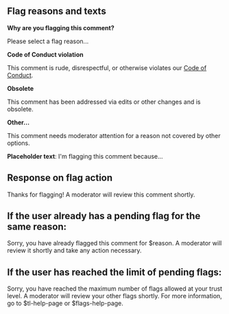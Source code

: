 ## Flag reasons and texts

**Why are you flagging this comment?**

Please select a flag reason...

**Code of Conduct violation**

This comment is rude, disrespectful, or otherwise violates our [Code of Conduct](/policy/code-of-conduct).

**Obsolete**

This comment has been addressed via edits or other changes and is obsolete.

**Other...**

This comment needs moderator attention for a reason not covered by other options.

**Placeholder text**: I'm flagging this comment because...

## Response on flag action

Thanks for flagging! A moderator will review this comment shortly.

## If the user already has a pending flag for the same reason:

Sorry, you have already flagged this comment for $reason. A moderator will review it shortly and take any action necessary.

## If the user has reached the limit of pending flags:

Sorry, you have reached the maximum number of flags allowed at your trust level. A moderator will review your other flags shortly. For more information, go to $tl-help-page or $flags-help-page.
